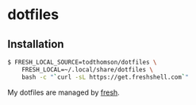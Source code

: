 # dotfiles

## Installation

``` sh
$ FRESH_LOCAL_SOURCE=todthomson/dotfiles \
    FRESH_LOCAL=~/.local/share/dotfiles \
    bash -c "`curl -sL https://get.freshshell.com`"
```

My dotfiles are managed by [fresh].

[fresh]: http://freshshell.com

